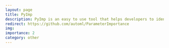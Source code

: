 ```yaml
---
layout: page
title: PyImp
description: PyImp is an easy to use tool that helps developers to identify the most important parameters of their algorithms. Given the data of a configuration run with SMAC3, PyImp allows one to use Forward Selection, Efficient Ablation and Influence Models to determine which Parameters have the most influence over the algorithms behaviour.
redirect: https://github.com/automl/ParameterImportance
img: 
importance: 2
category: other
---
```

